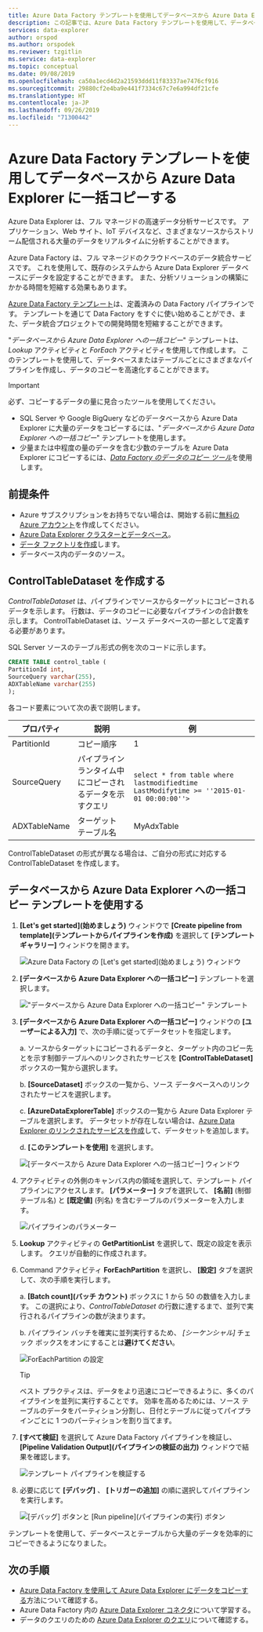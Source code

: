 ```yaml
---
title: Azure Data Factory テンプレートを使用してデータベースから Azure Data Explorer に一括コピーする
description: この記事では、Azure Data Factory テンプレートを使用して、データベースから Azure Data Explorer への一括コピーを行う方法について説明します。
services: data-explorer
author: orspod
ms.author: orspodek
ms.reviewer: tzgitlin
ms.service: data-explorer
ms.topic: conceptual
ms.date: 09/08/2019
ms.openlocfilehash: ca50a1ecd4d2a21593ddd11f83337ae7476cf916
ms.sourcegitcommit: 29880cf2e4ba9e441f7334c67c7e6a994df21cfe
ms.translationtype: HT
ms.contentlocale: ja-JP
ms.lasthandoff: 09/26/2019
ms.locfileid: "71300442"
---
```

# <a name="copy-in-bulk-from-a-database-to-azure-data-explorer-by-using-the-azure-data-factory-template"></a>Azure Data Factory テンプレートを使用してデータベースから Azure Data Explorer に一括コピーする 

Azure Data Explorer は、フル マネージドの高速データ分析サービスです。 アプリケーション、Web サイト、IoT デバイスなど、さまざまなソースからストリーム配信される大量のデータをリアルタイムに分析することができます。 

Azure Data Factory は、フル マネージドのクラウドベースのデータ統合サービスです。 これを使用して、既存のシステムから Azure Data Explorer データベースにデータを設定することができます。 また、分析ソリューションの構築にかかる時間を短縮する効果もあります。 

[Azure Data Factory テンプレート](/azure/data-factory/solution-templates-introduction)は、定義済みの Data Factory パイプラインです。 テンプレートを通じて Data Factory をすぐに使い始めることができ、また、データ統合プロジェクトでの開発時間を短縮することができます。 

"*データベースから Azure Data Explorer への一括コピー*" テンプレートは、*Lookup* アクティビティと *ForEach* アクティビティを使用して作成します。 このテンプレートを使用して、データベースまたはテーブルごとにさまざまなパイプラインを作成し、データのコピーを高速化することができます。 

> [!IMPORTANT]
> 必ず、コピーするデータの量に見合ったツールを使用してください。
> * SQL Server や Google BigQuery などのデータベースから Azure Data Explorer に大量のデータをコピーするには、"*データベースから Azure Data Explorer への一括コピー*" テンプレートを使用します。 
> * 少量または中程度の量のデータを含む少数のテーブルを Azure Data Explorer にコピーするには、[*Data Factory のデータのコピー ツール*](data-factory-load-data.md)を使用します。 

## <a name="prerequisites"></a>前提条件

* Azure サブスクリプションをお持ちでない場合は、開始する前に[無料の Azure アカウント](https://azure.microsoft.com/free/)を作成してください。
* [Azure Data Explorer クラスターとデータベース](create-cluster-database-portal.md)。
* [データ ファクトリを作成](data-factory-load-data.md#create-a-data-factory)します。
* データベース内のデータのソース。

## <a name="create-controltabledataset"></a>ControlTableDataset を作成する

*ControlTableDataset* は、パイプラインでソースからターゲットにコピーされるデータを示します。 行数は、データのコピーに必要なパイプラインの合計数を示します。 ControlTableDataset は、ソース データベースの一部として定義する必要があります。

SQL Server ソースのテーブル形式の例を次のコードに示します。
    
```sql   
CREATE TABLE control_table (
PartitionId int,
SourceQuery varchar(255),
ADXTableName varchar(255)
);
```

各コード要素について次の表で説明します。

|プロパティ  |説明  | 例
|---------|---------| ---------|
|PartitionId   |  コピー順序 | 1  |  
|SourceQuery   |  パイプライン ランタイム中にコピーされるデータを示すクエリ | <br>`select * from table where lastmodifiedtime  LastModifytime >= ''2015-01-01 00:00:00''>` </br>    
|ADXTableName  |  ターゲット テーブル名 | MyAdxTable       |  

ControlTableDataset の形式が異なる場合は、ご自分の形式に対応する ControlTableDataset を作成します。

## <a name="use-the-bulk-copy-from-database-to-azure-data-explorer-template"></a>データベースから Azure Data Explorer への一括コピー テンプレートを使用する

1. **[Let's get started]\(始めましょう\)** ウィンドウで **[Create pipeline from template]\(テンプレートからパイプラインを作成\)** を選択して **[テンプレート ギャラリー]** ウィンドウを開きます。

    ![Azure Data Factory の [Let's get started]\(始めましょう\) ウィンドウ](media/data-factory-template/adf-get-started.png)

1. **[データベースから Azure Data Explorer への一括コピー]** テンプレートを選択します。
 
    !["データベースから Azure Data Explorer への一括コピー" テンプレート](media/data-factory-template/pipeline-from-template.png)

1.  **[データベースから Azure Data Explorer への一括コピー]** ウィンドウの **[ユーザーによる入力]** で、次の手順に従ってデータセットを指定します。 

    a. ソースからターゲットにコピーされるデータと、ターゲット内のコピー先とを示す制御テーブルへのリンクされたサービスを **[ControlTableDataset]** ボックスの一覧から選択します。 

    b. **[SourceDataset]** ボックスの一覧から、ソース データベースへのリンクされたサービスを選択します。 

    c. **[AzureDataExplorerTable]** ボックスの一覧から Azure Data Explorer テーブルを選択します。 データセットが存在しない場合は、[Azure Data Explorer のリンクされたサービスを作成](data-factory-load-data.md#create-the-azure-data-explorer-linked-service)して、データセットを追加します。

    d. **[このテンプレートを使用]** を選択します。

    ![[データベースから Azure Data Explorer への一括コピー] ウィンドウ](media/data-factory-template/configure-bulk-copy-adx-template.png)

1. アクティビティの外側のキャンバス内の領域を選択して、テンプレート パイプラインにアクセスします。 **[パラメーター]** タブを選択して、 **[名前]** (制御テーブル名) と **[既定値]** (列名) を含むテーブルのパラメーターを入力します。

    ![パイプラインのパラメーター](media/data-factory-template/pipeline-parameters.png)

1.  **Lookup** アクティビティの **GetPartitionList** を選択して、既定の設定を表示します。 クエリが自動的に作成されます。
1.  Command アクティビティ **ForEachPartition** を選択し、 **[設定]** タブを選択して、次の手順を実行します。

    a. **[Batch count]\(バッチ カウント\)** ボックスに 1 から 50 の数値を入力します。 この選択により、*ControlTableDataset* の行数に達するまで、並列で実行されるパイプラインの数が決まります。 

    b. パイプライン バッチを確実に並列実行するため、 *[シーケンシャル]* チェック ボックスをオンにすることは**避けてください**。

    ![ForEachPartition の設定](media/data-factory-template/foreach-partition-settings.png)

    > [!TIP]
    > ベスト プラクティスは、データをより迅速にコピーできるように、多くのパイプラインを並列に実行することです。 効率を高めるためには、ソース テーブルのデータをパーティション分割し、日付とテーブルに従ってパイプラインごとに 1 つのパーティションを割り当てます。

1. **[すべて検証]** を選択して Azure Data Factory パイプラインを検証し、 **[Pipeline Validation Output]\(パイプラインの検証の出力\)** ウィンドウで結果を確認します。

    ![テンプレート パイプラインを検証する](media/data-factory-template/validate-template-pipelines.png)

1. 必要に応じて **[デバッグ]** 、 **[トリガーの追加]** の順に選択してパイプラインを実行します。

    ![[デバッグ] ボタンと [Run pipeline]\(パイプラインの実行\) ボタン](media/data-factory-template/trigger-run-of-pipeline.png)    

テンプレートを使用して、データベースとテーブルから大量のデータを効率的にコピーできるようになりました。

## <a name="next-steps"></a>次の手順

* [Azure Data Factory を使用して Azure Data Explorer にデータをコピーする](data-factory-load-data.md)方法について確認する。
* Azure Data Factory 内の [Azure Data Explorer コネクタ](/azure/data-factory/connector-azure-data-explorer)について学習する。
* データのクエリのための [Azure Data Explorer のクエリ](/azure/data-explorer/web-query-data)について確認する。






